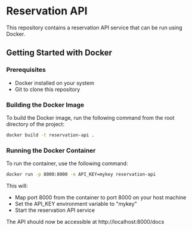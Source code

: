 # Reservation API

This repository contains a reservation API service that can be run using Docker.

## Getting Started with Docker

### Prerequisites

- Docker installed on your system
- Git to clone this repository

### Building the Docker Image

To build the Docker image, run the following command from the root directory of the project:

```bash
docker build -t reservation-api .
```

### Running the Docker Container

To run the container, use the following command:

```bash
docker run -p 8000:8000 -e API_KEY=mykey reservation-api
```

This will:
- Map port 8000 from the container to port 8000 on your host machine
- Set the API_KEY environment variable to "mykey"
- Start the reservation API service

The API should now be accessible at http://localhost:8000/docs
